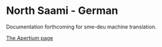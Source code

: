 # North Saami - German

Documentation forthcoming for sme-deu machine translation.

[The Apertium page](https://github.com/apertium/apertium-sme-deu)
